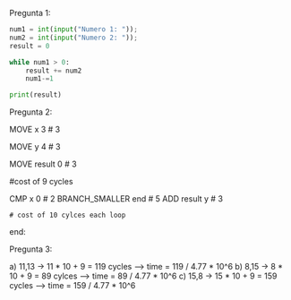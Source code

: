 Pregunta 1:

```python
num1 = int(input("Numero 1: "));
num2 = int(input("Numero 2: "));
result = 0

while num1 > 0:
    result += num2
    num1-=1

print(result)
```
Pregunta 2:

MOVE x 3 # 3

MOVE y 4 # 3

MOVE result 0 # 3

#cost of 9 cycles

CMP x 0 # 2
BRANCH_SMALLER end # 5
    ADD result y # 3
    
    # cost of 10 cylces each loop
end:

Pregunta 3:

a) 11,13  -> 11 * 10 + 9 = 119 cycles   --> time = 119 / 4.77 * 10^6
b) 8,15 -> 8 * 10 + 9 = 89 cylces   --> time = 89 / 4.77 * 10^6
c) 15,8 -> 15 * 10 + 9 = 159 cycles   --> time = 159 / 4.77 * 10^6
